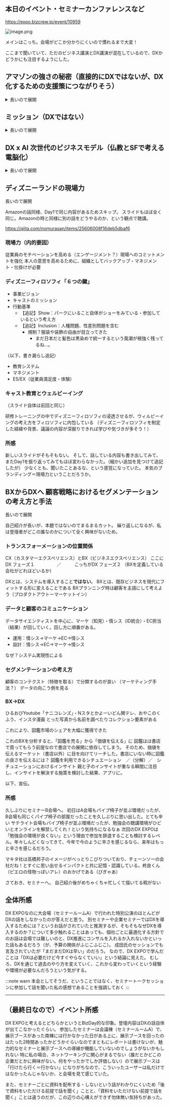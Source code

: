## 本日のイベント・セミナーカンファレンスなど
https://expo.bizcrew.jp/event/10959

![image.png](https://qiita-image-store.s3.ap-northeast-1.amazonaws.com/0/122800/90cdee55-84af-9b12-5edf-976a5adf8e03.png)

メインはこっち。会場がどこか分かりにくいので慣れるまで大変！

ここまで聞いていて、ただのビジネス講演とDX講演が混在しているので、DXかどうかにも注目するようにした。

## アマゾンの強さの秘密（直接的にDXではないが、DX化するための支援策につながりそう）
<details>
<summary>長いので展開</summary>

https://qiita.com/nomurasan/items/0f51461c5b0a031b2fca

https://qiita.com/nomurasan/private/0f51461c5b0a031b2fca#%E3%82%A2%E3%83%9E%E3%82%BE%E3%83%B3%E3%81%AE%E3%81%99%E3%81%94%E3%81%84%E4%BA%BA%E4%BA%8B%E6%88%A6%E7%95%A5

昨日も聞いた講演。今回は数値でのマネジメント編
前半20分は同じなので↑で。以下、昨日の話になかった部分のみ抜粋

### 仕組みの重要性
〜善意（＝おもてなし）では十分ではない、仕組みづくりが重要だ〜

善意の搾取にならないように仕組み化して改善を行う。
仕組みを作ることで顧客改善度を高められる

### KPIによる組織運営の効率化
:::note
KGI = (KPI)1*(KPI)2*...(KPN)n
:::

- KGI: 重要目標達成指標。結果
- KPI: 重要業績評価指標。行動
  - サブKPI: KPIを実現するための評価指標

:::note
売上目標の達成 = 客単価・集客数・契約率（購買率）
:::

集客にフォーカスすると、

企業訪問数
（撮り損ねた）…

---

それぞれのKPIごとの目標値を設定していくとKGIの基準が見えてくる
（ゴールプランニングやってる？）
↑No。報告時は目標（数値）・達成（数値）・達成率（割合）で出す。達成率から問題点を割り出す。なんならグラフ化する
（BIツールの必要性をかんじるねー）

### アマゾンの実例
KPIのレビューを実施・できてないKPIを重点に在庫や調達リードタイムを見た

- 販売：売上、利益、在庫、在庫率
- サプライチェーン：調達リードタイム S&OP精度
- 倉庫：安全・品質・生産性/コスト

数字が外れた際の分析・報告を瞬時に行う。ペライチの報告書を作っておいてミーティング。幹部・財務・人事（ヒューマントラブルが発生しがち）
会議が起こらないようにするというモチベーションも。

これを一週間レベルでやっていく。PDCAは早ければ早いほど良い
これらの仕組みを自動化していく

### 所感
昨日の資料の使い回しじゃね…？

そりゃそうかー、とは思うけど、違う話が聞けるというので「スライドを使い回す術」を学ぶという方向にシフトしたので、早々にメモをやめた。内容は昨日と同じ。
だったが、書いて行った部分から新しい文字文字したスライドが出てきただいぶ擦られてきた資料と、都度作成の資料の差を見た

</details>

## ミッション（DXではない）
<details>
<summary>長いので展開</summary>

VUCA時代（もう次の話が出てるが…）と世界情勢
（世界から見るVUCA時代の生き方）

- 視座を高め
- 視野を広げ
- 視点を鍛える

（具体的には何をすべきか？）

### 在庫管理
- 在庫がなくなったら継ぎ足す
  - 大量ロット生産（足りなくなったら作る。生産コスト低減）
  - トヨタ生産方式（売れた数だけ都度作る。管理コスト低減）

### GAFAMに真っ向から立ち向かう
最初は勝てないと考えていたが、飲み込まれるのを嫌って対抗していくorうまく利用する。

### 不易流行
学校の教科書を大人になった今だからこそ、もう一回読んでみると気付きがある
学び続ける習慣を！

### 企業は利益を目的にすべきではない
利益追求は大事だけど、利益だけを求めるのは適切ではない
世の中を良くするためにすることがミッションだ

- 【ミッション】：達成目標。山に登ろう
- ビジョン：あるべき姿、方向性。５年後に登頂する
- パッション・バリュー：行動指針。みんなで仲良くor行ける人からor...

↓

パーパス・経営理念へ。

### 個人のミッション
この世で生きている意味＝使命がある。使命とは何かを考え続けること

- 好きなこと（持続性）
- 得意なこと（有意性）
- 人のためになること（経済性）

これらを満たすものが使命（いのちをつかう）。生きた証を残す
仕事を志事にしよう。

### ミッションやブランド
第５次産業として感動経験産業を

- サービスマニュアルがない代わりに、徹底したJust Say Yesと権限委譲をする
- 全ての従業員はパートナー
- 大切なメッセージは繰り返し伝える

### 所感
うーん、この話は書いていいのか？主に政治的な話や個人の習慣の話。経営と政治は密接に繋がっているとはいえ、報道の見方によっては全く違う面が見える話を断定系で伝えている部分がちらほらあったので、本稿では議題に対し無関係の話と思ってバッサリカットしたことをご了承いただきたい。

第三次産業以降が個々（社）で異なるので、話半分ぐらいに聞いておいた方がいいなー

</details>

## DX x AI 次世代のビジネスモデル（仏教とSFで考える電脳化）
<details>
<summary>長いので展開</summary>

お題に対して「よくわからん」と登壇者の口から出てくるの面白すぎる。
３年後を考えるなら、３年前のことを思い出して語るのが良い。
2021年はコロナ禍だったね。DX推進するかと思いきや、リモートはやめて出社しようの流れになったし、生成AIの話なんかなかった。
そう考えると、確かに「よくわからん」が、長期で見てみると見えてくる事がある
（短期がわからんのに長期がわかるっていうの面白い！）

---

デジタル化できるものはデジタル化され、データになり、ウェブに繋がる
【この境界に価値がある・後述】
デジタル化できないもの（食べ物、匂いなどは？麻婆豆腐）

---

民間利用されている技術は過去に軍用されていた技術たち
「銀河間コンピューターネットワークの構成員に向けたメモ」←銀河間というSF感
今は妄想だが、現実になりそう（できそう）

### 境界とは
例・ライブ体験DX（リアルに行かないと分からない→感動をデジタルに）
vtuberとかのガワを使えばライブアーティストすら仮想になる。ARで再現
観客も満場一致で集まっている風にもできる

### 20世紀のDX
そもそもDXは人類にはまだ早い。紙文化をやめたがらない（DX化の皮をかぶったアナログ）
DX化をやるなら0→1ではなく、1→0。つまり、ない方がいい仕事（１→０）をすることで生活している人たちに本来の業務をさせたい。

### 22世紀のDX
仏教の教えに学ぶ。
八識（五感と意識ーここはDX化できてる／ーここは考えられていないー自我・無意識＝不可知）

- 画像・顔認証
- 機械電話
- ロボット
- 翻訳、LLM

味覚・嗅覚はまだ弱い

- IoT
- IoEvents
- IoBodies
  - スマートウォッチ、スマートイヤホンなど健康管理機器
- IoMinds
  - 神経精神情報の計算機にかけて、電気刺激を与えて脳を刺激する

データはNFTを通じてID・権利が発生する
（↑偽札じゃないけど、NFTを食い破る技術の価値も高まりそう）

### 21世紀のDX
データがない。
22世紀に向けてデータ蓄積・活用しないと無理だろう。
ここは０→１をやる

### 所感
サテライト会場で参加したけど、並んでいるだけでも2000人ぐらい。コミケスタッフしていた時の頃を思い出した。ご対応いただいた皆さん、お疲れ様でした。そして事故や怪我人が出なかった列形成＆移動の手配をいただいてありがとうございました。
この人数を入場させるだけでも時間かかるよなー、と思いながら見てはいたが実際10分遅れでの開始となった。

自宅配信のこと。ネットワークきつい

</details>


## ディズニーランドの現場力
<adetails>
<summary>長いので展開</summary>

Amazonの話同様、Day1で同じ内容があるためスキップ。
スライドもほぼ全く同じ。Amazonの時と同様に別の話をどうやるのか、という観点で聴講。

https://qiita.com/nomurasan/items/25606008f16deb5dbaf6

### 現場力（内的要因）
従業員のモチベーションを高める（エンゲージメント？）現場へのコミットメントを強化
本人の意思を高めるために、組織としてバックアップ・マネジメント・仕掛けが必要

### ディズニーフィロソフィ「６つの鍵」
- 事業ビジョン
- キャストのミッション
- 行動基準
  - 【追記】Show：パークにいること自体がショーをみている・参加しているという考え方
  - 【追記】Inclusion：人種問題、性差別問題を含む
    - 規制？服装や装飾の自由が目立ってきた
      - まだ日本だと髪色は黒染めで統一するという風潮が根強く残ってるね…。

（以下、書き漏らし追記）

- 教育システム
- マネジメント
- ES/EX（従業員満足度・体験）

### キャスト教育とウェルビーイング
（スライド自体は前回と同じ）

研修トレーニングの中でディズニーフィロソフィの浸透させるが、ウィルビーイングの考え方をフィロソフィに内包している
（ディズニーフィロソフィを制定した経緯や背景、議論の内容が深掘りできれば学びや気づきが多そう！）

### 所感
新しいスライドがそもそもない。
そして、話している内容も書き出してみて、またDay1を振り返ってみてもほぼ変わらなかった。（細かい追加を見つけて追記したが）
少なくとも、聞いたことあるな、という感覚になっていた。
本気のブランディング＝現場力ということだろうか。

</details>

## BXからDXへ 顧客戦略におけるセグメンテーションの考え方と手法
<adetails>
<summary>長いので展開</summary>

自己紹介が長いが、本題ではないのでまるまるカット。
繰り返しになるが、私は登壇者がどこの誰なのかについて全く興味がないため。

### トランスフォーメーションの位置関係
CX（カスタマーエクスペリエンス）とBX（ビジネスエクスペリエンス）
ここにDX フェーズ１　　　　　／　　　こっちがDX フェーズ２
（BXを定義している会社がどれほどいるか）

DXとは、システムを導入すること**ではない**。
BXとは、既存ビジネスを現代にフィットする形に変えることである
BXプランニング時は顧客を主語にして考えよう（プロダクトアウトーマーケットイン）

### データと顧客のコミュニケーション
データサイエンティストを中心に、マーケ（知見）・情シス（ID統合）・EC担当（結果）が回していく。回し方に順番がある。

- 運用：情シス→マーケ→EC→情シス
- 設計：情シス→EC→マーケ→情シス

なぜ？システム実現性による

### セグメンテーションの考え方
顧客のコンテクスト（特徴を取る）で分類するのが良い
（マーケティング手法？）
データの向こう側を見る

### BX→DX
ひるおびYoutube「ナニコレンズ」・Nスタとかよーいどん関テレ、おやこのくふう、インスタ漫画
とった写真から名前を調べたりコレクション要素がある

これにより、図鑑市場のシェアを大幅に獲得できた

これのBXを分析すると、「図鑑を売る」から「価値を伝える」に
図鑑はは書店で買ってもらう前提なので書店での展開に依存してしまう。
そのため、価値を伝えるマーケット（書店以外）に目を向けてリーチした。書店にいない時に図鑑の良さを伝えるには？
図鑑を利用できるシチュエーション　／（分解）／　シチュエーションにおけるインサイト
親と子のインサイトが重なる瞬間に注目し、インサイトを解決する施策を検討した結果、アプリに。

以下、宣伝。

### 所感
久しぶりにセミナーB会場へ。
初日はA会場もパイプ椅子が並ぶ環境だったが、B会場も同じくパイプ椅子の部屋だったことを久しぶりに思い出した。とても辛い
サテライト会場もパイプ椅子が並ぶ環境だったが、勉強会の聴講環境がひどいとオンラインを解禁してくれ！という気持ちになるなぁ
次回のDX EXPOは「勉強会の環境が良くない」という理由で参加を辞退することも検討するレベル。年々しんどくなってきて、今年で今のように辛さを感じるなら、来年はもっと辛さを感じるだろう。

マキタ社は高橋邦子のイメージがべっとりこびりついており、チェーンソーの会社だね！とすぐに思い出せるインパクトと共に記憶・認識している。柊良くん（ピエロの怪物っぽいアレ）のおかげである（ぴぎゃあ）

さておき、セミナーへ。
自己紹介後がめちゃくちゃ忙しくて描いてる暇がない

</details>

## 全体所感
DX EXPOなのに大会場（セミナールームA）で行われた特別公演のほとんどがDXの話をしなかったのが答えだと思う。
別セミナーや企業セミナーではDXを導入するためには？というお話がされていたと推測するが、そもそもなぜDXを導入するのか？について多少触れることはあっても、個社ごとに最適化する方針でのお話は会場では難しいのと、DX推進にコンサルを入れるか入れないかといった話もあるだろう（が、予算の関係がふじこふじこ）。
成田氏のセッションでも言及されていたが「まだまだDXは早い」のだろう。
なので、DX EXPOで学んだことは「DXは必要だけど今すぐやらなくていい」という結論に見えた。
むしろ、DXを通じて過去のやり方を変えていく、これから変わっていくという経験や環境が必要なんだろうという気がする。

:::note warn
本会としてそうだ、ということではなく、セミナートークセッションに参加して話を聞いた私の感想であることを強調しておく
:::

---

## （最終日なので）イベント所感
DX EXPOと考えるとどちらかというとBizDay的な印象。登壇内容はDXの話自体が出てこなかったぐらい。
参加したセミナーは会議棟（セミナールームA）で、展示ブースがあった南棟には行かなかった日がある上に、展示ブースを回ったのはたった2時間あったかどうかぐらいなのでまともにレポートは書けないが、魅力的なセミナーと展示ブースへの導線が機能していないのでしょうがないかもしれない
特に私の場合、ネットワーキングに関心がまるでない（誰だとかどこの企業だとかに興味がない。何をやったかでしか評価しない）ので展示ブースは「行けたら行く＝行かない」になりがちなので、こういったユーザーは私だけではなかったんじゃないか、と会場を見て感じていた。

また、セミナーごとに資料を配布する・しないという話がわかりにくいため「後で資料をいただける前提で話を聞く」ことと、「資料をいただけない前提で話を聞く」ことは違うのだが、この辺りの心構えができず勿体無い気持ちがあった。
